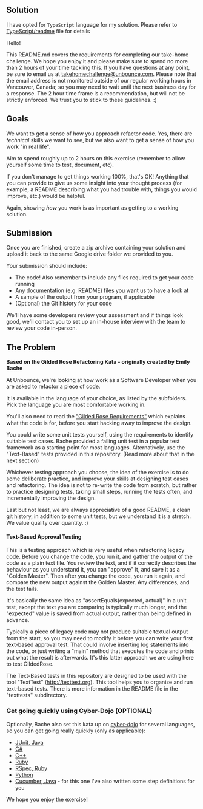 ## Solution

I have opted for `TypeScript` language for my solution. Please refer to [TypeScript/readme](https://github.com/Kirandeepv/gilded-rose/blob/master/TypeScript/README.md) file for details

Hello!

This README.md covers the requirements for completing our take-home challenge. We hope you enjoy it and please make sure to spend no more than 2 hours of your time tackling this. If you have questions at any point, be sure to email us at [takehomechallenge@unbounce.com](mailto:takehomechallenge@unbounce.com). Please note that the email address is not monitored outside of our regular working hours in Vancouver, Canada; so you may need to wait until the next business day for a response. The 2 hour time frame is a recommendation, but will not be strictly enforced. We trust you to stick to these guidelines. :)

## Goals

We want to get a sense of how you approach refactor code. Yes, there are _technical_ skills we want to see, but we also want to get a sense of how you work "in real life".

Aim to spend roughly up to 2 hours on this exercise (remember to allow yourself some time to test, document, etc).

If you don't manage to get things working 100%, that's OK! Anything that you can provide to give us some insight into your thought process (for example, a README describing what you had trouble with, things you would improve, etc.) would be helpful.

Again, showing _how_ you work is as important as getting to a working solution.

## Submission

Once you are finished, create a zip archive containing your solution and upload it back to the same Google drive folder we provided to you.

Your submission should include:

- The code! Also remember to include any files required to get your code running
- Any documentation (e.g. README) files you want us to have a look at
- A sample of the output from your program, if applicable
- (Optional) the Git history for your code

We'll have some developers review your assessment and if things look good, we'll contact you to set up an in-house interview with the team to review your code in-person.

## The Problem

**Based on the Gilded Rose Refactoring Kata - originally created by Emily Bache**

At Unbounce, we're looking at how work as a Software Developer when you are asked to refactor a piece of code.

It is available in the language of your choice, as listed by the subfolders. Pick the language you are most comfortable working in.

You'll also need to read the ["Gilded Rose Requirements"](GildedRoseRequirements.txt) which explains what the code is for, before you start hacking away to improve the design.

You could write some unit tests yourself, using the requirements to identify suitable test cases. Bache provided a failing unit test in a popular test framework as a starting point for most languages. Alternatively, use the "Text-Based" tests provided in this repository. (Read more about that in the next section)

Whichever testing approach you choose, the idea of the exercise is to do some deliberate practice, and improve your skills at designing test cases and refactoring. The idea is not to re-write the code from scratch, but rather to practice designing tests, taking small steps, running the tests often, and incrementally improving the design.

Last but not least, we are always appreciative of a good README, a clean git history, in addition to some unit tests, but we understand it is a stretch. We value quality over quantity. :)

#### Text-Based Approval Testing

This is a testing approach which is very useful when refactoring legacy code. Before you change the code, you run it, and gather the output of the code as a plain text file. You review the text, and if it correctly describes the behaviour as you understand it, you can "approve" it, and save it as a "Golden Master". Then after you change the code, you run it again, and compare the new output against the Golden Master. Any differences, and the test fails.

It's basically the same idea as "assertEquals(expected, actual)" in a unit test, except the text you are comparing is typically much longer, and the "expected" value is saved from actual output, rather than being defined in advance.

Typically a piece of legacy code may not produce suitable textual output from the start, so you may need to modify it before you can write your first text-based approval test. That could involve inserting log statements into the code, or just writing a "main" method that executes the code and prints out what the result is afterwards. It's this latter approach we are using here to test GildedRose.

The Text-Based tests in this repository are designed to be used with the tool "TextTest" (http://texttest.org). This tool helps you to organize and run text-based tests. There is more information in the README file in the "texttests" subdirectory.

### Get going quickly using Cyber-Dojo (OPTIONAL)

Optionally, Bache also set this kata up on [cyber-dojo](http://cyber-dojo.org) for several languages, so you can get going really quickly (only as applicable):

- [JUnit, Java](http://cyber-dojo.org/forker/fork/751DD02C4C?avatar=snake&tag=8)
- [C#](http://cyber-dojo.org/forker/fork/5C5AC766B0?avatar=koala&tag=3)
- [C++](http://cyber-dojo.org/forker/fork/AA86ECBCC9?avatar=rhino&tag=7)
- [Ruby](http://cyber-dojo.org/forker/fork/A8943EAF92?avatar=hippo&tag=9)
- [RSpec, Ruby](http://cyber-dojo.org/forker/fork/8E58B0AD16?avatar=raccoon&tag=3)
- [Python](http://cyber-dojo.org/forker/fork/297041AA7A?avatar=lion&tag=4)
- [Cucumber, Java](http://cyber-dojo.org/forker/fork/0F82D4BA89?avatar=gorilla&tag=48) - for this one I've also written some step definitions for you

We hope you enjoy the exercise!
